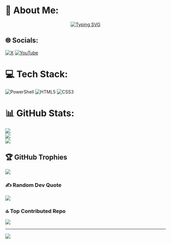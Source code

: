 # 💫 About Me:

 <p align="center">
    <a href="https://git.io/typing-svg"><img src="https://readme-typing-svg.demolab.com?center=true&vCenter=true?font=Roboto+Mono&pause=500&color=F19A04&random=false&width=435&lines=Thanks+For+Stopping+By!;bug+bounty+hunter;ethical+hacker;Red+Teamer%2C+CTF+Player;%40_MR.ShadowMan" alt="Typing SVG" /></a>
</p>

## 🌐 Socials:
[![X](https://img.shields.io/badge/X-black.svg?logo=X&logoColor=white)](https://x.com/0xMRShadowMan) [![YouTube](https://img.shields.io/badge/YouTube-%23FF0000.svg?logo=YouTube&logoColor=white)](https://youtube.com/@MR.ShadowMans) 

# 💻 Tech Stack:
![PowerShell](https://img.shields.io/badge/PowerShell-%235391FE.svg?style=flat&logo=powershell&logoColor=white) ![HTML5](https://img.shields.io/badge/html5-%23E34F26.svg?style=flat&logo=html5&logoColor=white) ![CSS3](https://img.shields.io/badge/css3-%231572B6.svg?style=flat&logo=css3&logoColor=white)
# 📊 GitHub Stats:
![](https://github-readme-stats.vercel.app/api?username=MR-ShadowMan&theme=ambient_gradient&hide_border=false&include_all_commits=false&count_private=false)<br/>
![](https://nirzak-streak-stats.vercel.app/?user=MR-ShadowMan&theme=ambient_gradient&hide_border=false)<br/>
![](https://github-readme-stats.vercel.app/api/top-langs/?username=MR-ShadowMan&theme=ambient_gradient&hide_border=false&include_all_commits=false&count_private=false&layout=compact)

## 🏆 GitHub Trophies
![](https://github-profile-trophy.vercel.app/?username=MR-ShadowMan&theme=radical&no-frame=false&no-bg=false&margin-w=4)

### ✍️ Random Dev Quote
![](https://quotes-github-readme.vercel.app/api?type=horizontal&theme=radical)

### 🔝 Top Contributed Repo
![](https://github-contributor-stats.vercel.app/api?username=MR-ShadowMan&limit=5&theme=ambient_gradient&combine_all_yearly_contributions=true)

---
[![](https://visitcount.itsvg.in/api?id=MR-ShadowMan&icon=2&color=6)](https://visitcount.itsvg.in)

<!-- Proudly created with GPRM ( https://gprm.itsvg.in ) -->

